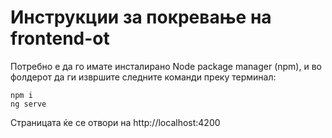 # Инструкции за покревање на frontend-ot
Потребно е да го имате инсталирано Node package manager (npm), и во фолдерот да ги извршите следните команди преку терминал:

```
npm i
ng serve
```

Страницата ќе се отвори на http://localhost:4200
